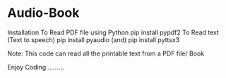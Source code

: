 # Audio-Book

Installation
To Read PDF file using Python pip install pypdf2 
To Read text (Text to speech) pip install pyaudio (and) pip install pyttsx3

Note:
This code can read all the printable text from a PDF file/ Book

Enjoy Coding..........
